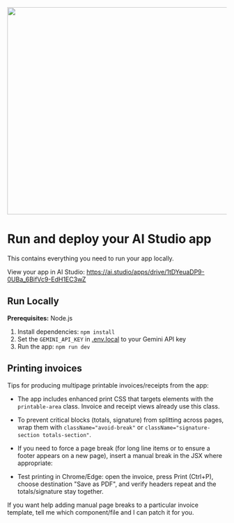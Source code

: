 <div align="center">
<img width="1200" height="475" alt="GHBanner" src="https://github.com/user-attachments/assets/0aa67016-6eaf-458a-adb2-6e31a0763ed6" />
</div>

# Run and deploy your AI Studio app

This contains everything you need to run your app locally.

View your app in AI Studio: https://ai.studio/apps/drive/1tDYeuaDP9-0UBa_6BifVc9-EdH1EC3wZ

## Run Locally

**Prerequisites:**  Node.js


1. Install dependencies:
   `npm install`
2. Set the `GEMINI_API_KEY` in [.env.local](.env.local) to your Gemini API key
3. Run the app:
   `npm run dev`

## Printing invoices

Tips for producing multipage printable invoices/receipts from the app:

- The app includes enhanced print CSS that targets elements with the `printable-area` class. Invoice and receipt views already use this class.
- To prevent critical blocks (totals, signature) from splitting across pages, wrap them with `className="avoid-break"` or `className="signature-section totals-section"`.
- If you need to force a page break (for long line items or to ensure a footer appears on a new page), insert a manual break in the JSX where appropriate:

   <div className="page-break" />

- Test printing in Chrome/Edge: open the invoice, press Print (Ctrl+P), choose destination "Save as PDF", and verify headers repeat and the totals/signature stay together.

If you want help adding manual page breaks to a particular invoice template, tell me which component/file and I can patch it for you.
